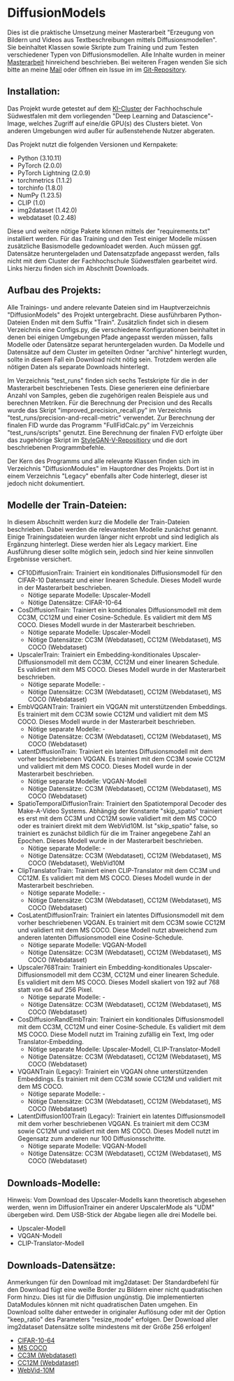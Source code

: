 # DiffusionModels

Dies ist die praktische Umsetzung meiner Masterarbeit "Erzeugung von Bildern und Videos aus Textbeschreibungen mittels Diffusionsmodellen". Sie beinhaltet Klassen sowie Skripte zum Training und zum Testen verschiedener Typen von Diffusionsmodellen. Alle Inhalte wurden in meiner [Masterarbeit](https://fh-swf.sciebo.de/s/8RXh0Mf5N5FKTs6) hinreichend beschrieben. Bei weiteren Fragen wenden Sie sich bitte an meine [Mail](mailto:schmidt.sebastian2@fh-swf.de) oder öffnen ein Issue im im [Git-Repository](https://github.com/sesch023/Diffusion).

## Installation:

Das Projekt wurde getestet auf dem [KI-Cluster](https://www.ki.fh-swf.de) der Fachhochschule Südwestfalen mit dem vorliegenden "Deep Learning and Datascience"-Image, welches Zugriff auf eine/die GPU(s) des Clusters bietet. Von anderen Umgebungen wird außer für außenstehende Nutzer abgeraten.

Das Projekt nutzt die folgenden Versionen und Kernpakete:

- Python (3.10.11) 
- PyTorch (2.0.0) 
- PyTorch Lightning (2.0.9) 
- torchmetrics (1.1.2) 
- torchinfo (1.8.0) 
- NumPy (1.23.5) 
- CLIP (1.0) 
- img2dataset (1.42.0)
- webdataset (0.2.48)

Diese und weitere nötige Pakete können mittels der "requirements.txt" installiert werden. Für das Training und den Test einiger Modelle müssen zusätzliche Basismodelle gedownloadet werden. Auch müssen ggf. Datensätze heruntergeladen und Datensatzpfade angepasst werden, falls nicht mit dem Cluster der Fachhochschule Südwestfalen gearbeitet wird. Links hierzu finden sich im Abschnitt Downloads.

## Aufbau des Projekts:

Alle Trainings- und andere relevante Dateien sind im Hauptverzeichnis "DiffusionModels" des Projekt untergebracht. Diese ausführbaren Python-Dateien Enden mit dem Suffix "Train". Zusätzlich findet sich in diesem Verzeichnis eine Configs.py, die verschiedene Konfigurationen beinhaltet in denen bei einigen Umgebungen Pfade angepasst werden müssen, falls Modelle oder Datensätze separat heruntergeladen wurden. Da Modelle und Datensätze auf dem Cluster im geteilten Ordner "archive" hinterlegt wurden, sollte in diesem Fall ein Download nicht nötig sein. Trotzdem werden alle nötigen Daten als separate Downloads hinterlegt.

Im Verzeichnis "test_runs" finden sich sechs Testskripte für die in der Masterarbeit beschriebenen Tests. Diese generieren eine definierbare Anzahl von Samples, geben die zugehörigen realen Beispiele aus und berechnen Metriken. Für die Berechnung der Precision und des Recalls wurde das Skript "improved_precision_recall.py" im Verzeichnis "test_runs/precision-and-recall-metric" verwendet. Zur Berechnung der finalen FID wurde das Programm "FullFidCalc.py" im Verzeichnis "test_runs/scripts" genutzt. Eine Berechnung der finalen FVD erfolgte über das zugehörige Skript im [StyleGAN-V-Repositiory](https://github.com/universome/stylegan-v) und die dort beschriebenen Programmbefehle.

Der Kern des Programms und alle relevante Klassen finden sich im Verzeichnis "DiffusionModules" im Hauptordner des Projekts. Dort ist in einem Verzeichnis "Legacy" ebenfalls alter Code hinterlegt, dieser ist jedoch nicht dokumentiert. 

## Modelle der Train-Dateien:

In diesem Abschnitt werden kurz die Modelle der Train-Dateien beschrieben. Dabei werden die relevantesten Modelle zunächst genannt. Einige Trainingsdateien wurden länger nicht erprobt und sind lediglich als Ergänzung hinterlegt. Diese werden hier als Legacy markiert. Eine Ausführung dieser sollte möglich sein, jedoch sind hier keine sinnvollen Ergebnisse versichert.

- CF10DiffusionTrain: Trainiert ein konditionales Diffusionsmodell für den CIFAR-10 Datensatz und einer linearen Schedule. Dieses Modell wurde in der Masterarbeit beschrieben.
    - Nötige separate Modelle: Upscaler-Modell
    - Nötige Datensätze: CIFAR-10-64
- CosDiffusionTrain: Trainiert ein konditionales Diffusionsmodell mit dem CC3M, CC12M und einer Cosine-Schedule. Es validiert mit dem MS COCO. Dieses Modell wurde in der Masterarbeit beschrieben.
    - Nötige separate Modelle: Upscaler-Modell
    - Nötige Datensätze: CC3M (Webdataset), CC12M (Webdataset), MS COCO (Webdataset)
- UpscalerTrain: Trainiert ein Embedding-konditionales Upscaler-Diffusionsmodell mit dem CC3M, CC12M und einer linearen Schedule. Es validiert mit dem MS COCO. Dieses Modell wurde in der Masterarbeit beschrieben.
    - Nötige separate Modelle: -
    - Nötige Datensätze: CC3M (Webdataset), CC12M (Webdataset), MS COCO (Webdataset)
- EmbVQGANTrain: Trainiert ein VQGAN mit unterstützenden Embeddings. Es trainiert mit dem CC3M sowie CC12M und validiert mit dem MS COCO. Dieses Modell wurde in der Masterarbeit beschrieben.
    - Nötige separate Modelle: -
    - Nötige Datensätze: CC3M (Webdataset), CC12M (Webdataset), MS COCO (Webdataset)
- LatentDiffusionTrain: Trainiert ein latentes Diffusionsmodell mit dem vorher beschriebenen VQGAN. Es trainiert mit dem CC3M sowie CC12M und validiert mit dem MS COCO. Dieses Modell wurde in der Masterarbeit beschrieben.
    - Nötige separate Modelle: VQGAN-Modell
    - Nötige Datensätze: CC3M (Webdataset), CC12M (Webdataset), MS COCO (Webdataset)
- SpatioTemporalDiffusionTrain: Trainiert den Spatiotemporal Decoder des Make-A-Video Systems. Abhängig der Konstante "skip_spatio" trainiert es erst mit dem CC3M und CC12M sowie validiert mit dem MS COCO oder es trainiert direkt mit dem WebVid10M. Ist "skip_spatio" false, so trainiert es zunächst bildlich für die im Trainer angegebene Zahl an Epochen. Dieses Modell wurde in der Masterarbeit beschrieben.
    - Nötige separate Modelle: -
    - Nötige Datensätze: CC3M (Webdataset), CC12M (Webdataset), MS COCO (Webdataset), WebVid10M
- ClipTranslatorTrain: Trainiert einen CLIP-Translator mit dem CC3M und CC12M. Es validiert mit dem MS COCO. Dieses Modell wurde in der Masterarbeit beschrieben.
    - Nötige separate Modelle: -
    - Nötige Datensätze: CC3M (Webdataset), CC12M (Webdataset), MS COCO (Webdataset)
- CosLatentDiffusionTrain: Trainiert ein latentes Diffusionsmodell mit dem vorher beschriebenen VQGAN. Es trainiert mit dem CC3M sowie CC12M und validiert mit dem MS COCO. Diese Modell nutzt abweichend zum anderen latenten Diffusionsmodell eine Cosine-Schedule.
    - Nötige separate Modelle: VQGAN-Modell
    - Nötige Datensätze: CC3M (Webdataset), CC12M (Webdataset), MS COCO (Webdataset)
- Upscaler768Train: Trainiert ein Embedding-konditionales Upscaler-Diffusionsmodell mit dem CC3M, CC12M und einer linearen Schedule. Es validiert mit dem MS COCO. Dieses Modell skaliert von 192 auf 768 statt von 64 auf 256 Pixel.
    - Nötige separate Modelle: -
    - Nötige Datensätze: CC3M (Webdataset), CC12M (Webdataset), MS COCO (Webdataset)
- CosDiffusionRandEmbTrain: Trainiert ein konditionales Diffusionsmodell mit dem CC3M, CC12M und einer Cosine-Schedule. Es validiert mit dem MS COCO. Diese Modell nutzt im Training zufällig ein Text, Img oder Translator-Embedding.
    - Nötige separate Modelle: Upscaler-Modell, CLIP-Translator-Modell
    - Nötige Datensätze: CC3M (Webdataset), CC12M (Webdataset), MS COCO (Webdataset)
- VQGANTrain (Legacy): Trainiert ein VQGAN ohne unterstützenden Embeddings. Es trainiert mit dem CC3M sowie CC12M und validiert mit dem MS COCO. 
    - Nötige separate Modelle: -
    - Nötige Datensätze: CC3M (Webdataset), CC12M (Webdataset), MS COCO (Webdataset)
- LatentDiffusion100Train (Legacy): Trainiert ein latentes Diffusionsmodell mit dem vorher beschriebenen VQGAN. Es trainiert mit dem CC3M sowie CC12M und validiert mit dem MS COCO. Dieses Modell nutzt im Gegensatz zum anderen nur 100 Diffusionsschritte.
    - Nötige separate Modelle: VQGAN-Modell
    - Nötige Datensätze: CC3M (Webdataset), CC12M (Webdataset), MS COCO (Webdataset)

## Downloads-Modelle:

Hinweis: Vom Download des Upscaler-Modells kann theoretisch abgesehen werden, wenn im DiffusionTrainer ein anderer UpscalerMode als "UDM" übergeben wird. Dem USB-Stick der Abgabe liegen alle drei Modelle bei.

- Upscaler-Modell
- VQGAN-Modell
- CLIP-Translator-Modell

## Downloads-Datensätze:

Anmerkungen für den Download mit img2dataset: Der Standardbefehl für den Download fügt eine weiße Border zu Bildern einer nicht quadratischen Form hinzu. Dies ist für die Diffusion ungünstig. Die implementierten DataModules können mit nicht quadratischen Daten umgehen. Ein Download sollte daher entweder in originaler Auflösung oder mit der Option "keep_ratio" des Parameters "resize_mode" erfolgen. Der Download aller img2dataset Datensätze sollte mindestens mit der Größe 256 erfolgen!

- [CIFAR-10-64](https://www.kaggle.com/datasets/joaopauloschuler/cifar10-64x64-resized-via-cai-super-resolution)
- [MS COCO](https://github.com/rom1504/img2dataset/blob/main/dataset_examples/mscoco.md)
- [CC3M (Webdataset)](https://github.com/rom1504/img2dataset/blob/main/dataset_examples/cc3m.md)
- [CC12M (Webdataset)](https://github.com/rom1504/img2dataset/blob/main/dataset_examples/cc12m.md)
- [WebVid-10M](https://github.com/m-bain/webvid)
